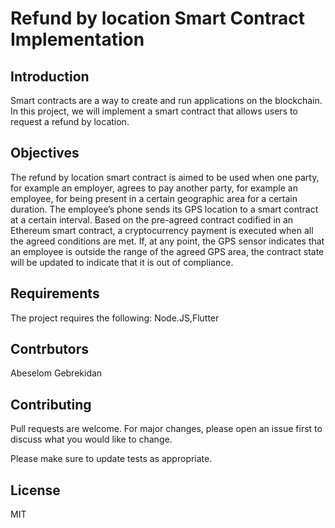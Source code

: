 
# Refund by location Smart Contract Implementation
## Introduction
Smart contracts are a way to create and run applications on the blockchain. In this project, we will implement a smart contract that allows users to request a refund by location.

## Objectives
The refund by location smart contract is aimed to be used when one party, for example an employer, agrees to pay another party, for example an employee, for being present in a certain geographic area for a certain duration. The employee’s phone sends its GPS location to a smart contract at a certain interval. Based on the pre-agreed contract codified in an Ethereum smart contract, a cryptocurrency payment is executed when all the agreed conditions are met.
If, at any point, the GPS sensor indicates that an employee is outside the range of the agreed GPS area, the contract state will be updated to indicate that it is out of compliance. 

## Requirements
The project requires the following: Node.JS,Flutter

## Contrbutors
Abeselom Gebrekidan

## Contributing
Pull requests are welcome. For major changes, please open an issue first to discuss what you would like to change.

Please make sure to update tests as appropriate.

## License
MIT
